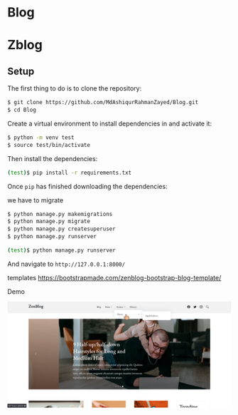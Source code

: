 # Blog
# Zblog

## Setup
The first thing to do is to clone the repository:


```sh
$ git clone https://github.com/MdAshiqurRahmanZayed/Blog.git
$ cd Blog
```
Create a virtual environment to install dependencies in and activate it:

```sh
$ python -m venv test
$ source test/bin/activate
```
Then install the dependencies:

```sh
(test)$ pip install -r requirements.txt
```
Once `pip` has finished downloading the dependencies:

we have to migrate
```sh
$ python manage.py makemigrations 
$ python manage.py migrate 
$ python manage.py createsuperuser
$ python manage.py runserver
```
```sh
(test)$ python manage.py runserver
```
And navigate to `http://127.0.0.1:8000/`


templates 
https://bootstrapmade.com/zenblog-bootstrap-blog-template/


Demo

![](/screenshot/test.png)
